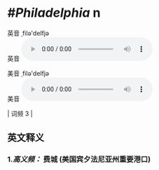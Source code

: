 # ***\#Philadelphia*** n
英音 ˌfilə'delfjə  
英音
<audio src="./media/Philadelphia-B.aac" controls="controls"></audio>

美音 ˌfilə'delfjə  
美音
<audio src="./media/Philadelphia.aac" controls="controls"></audio>



| 词频 3 |  

英文释义
---
### 1.*高义频：* **费城 (美国宾夕法尼亚州重要港口)**  


